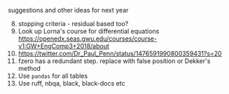 suggestions and other ideas for next year

8.  stopping criteria - residual based too?
14. Look up Lorna's course for differential equations https://openedx.seas.gwu.edu/courses/course-v1:GW+EngComp3+2018/about
15. https://twitter.com/Dr_Paul_Penn/status/1476591990800359431?s=20
19. fzero has a redundant step. replace with false position or Dekker's method
21. Use `pandas` for all tables
22. Use ruff, nbqa, black, black-docs etc
